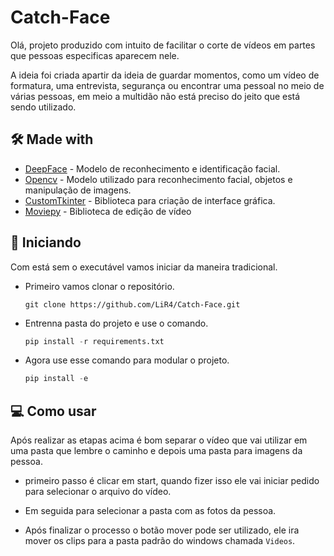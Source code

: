 # Catch-Face

Olá, projeto produzido com intuito de facilitar o corte de vídeos em partes que pessoas especificas aparecem nele. 

A ideia foi criada apartir da ideia de guardar momentos, como um vídeo de formatura, uma entrevista, segurança ou encontrar uma pessoal no meio de várias pessoas, em meio a multidão não está preciso do jeito que está sendo utilizado.

## 🛠️ Made with

* [DeepFace](https://github.com/serengil/deepface) - Modelo de reconhecimento e identificação facial.
* [Opencv](https://github.com/opencv/opencv-python) - Modelo utilizado para reconhecimento facial, objetos e manipulação de imagens.
* [CustomTkinter](https://github.com/TomSchimansky/CustomTkinter) - Biblioteca para criação de interface gráfica.
* [Moviepy](https://github.com/Zulko/moviepy) - Biblioteca de edição de vídeo

## 🚀 Iniciando

Com está sem o executável vamos iniciar da maneira tradicional.  

* Primeiro vamos clonar o repositório.
  
    ```
    git clone https://github.com/LiR4/Catch-Face.git
    ```

* Entrenna pasta do projeto e use o comando.
    ```python
    pip install -r requirements.txt
    ```

*  Agora use esse comando para modular o projeto.
    ```python
    pip install -e
    ```


## 💻 Como usar

Após realizar as etapas acima é bom separar o vídeo que vai utilizar em uma pasta que lembre o caminho e depois uma pasta para imagens da pessoa.

* primeiro passo é clicar em start, quando fizer isso ele vai iniciar pedido para selecionar o arquivo do vídeo.

* Em seguida para selecionar a pasta com as fotos da pessoa.

* Após finalizar o processo o botão mover pode ser utilizado, ele ira mover os clips para a pasta padrão do windows chamada ```Videos```.

